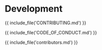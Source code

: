 # Development

{{ include_file('CONTRIBUTING.md') }}

{{ include_file('CODE_OF_CONDUCT.md') }}

{{ include_file('contributors.md') }}